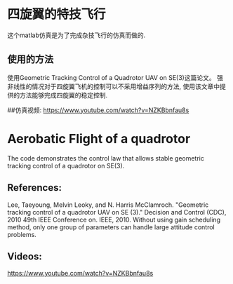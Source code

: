 # 四旋翼的特技飞行
这个matlab仿真是为了完成杂技飞行的仿真而做的.

## 使用的方法
使用Geometric Tracking Control of a Quadrotor UAV on SE(3)这篇论文。
强非线性的情况对于四旋翼飞机的控制可以不采用增益序列的方法, 使用该文章中提供的方法能够完成四旋翼的稳定控制. 

##仿真视频:
https://www.youtube.com/watch?v=NZKBbnfau8s

# Aerobatic Flight of a quadrotor
The code demonstrates the control law that allows stable geometric tracking control of a quadrotor on SE(3).

## References:
Lee, Taeyoung, Melvin Leoky, and N. Harris McClamroch. "Geometric tracking control of a quadrotor UAV on SE (3)." Decision and Control (CDC), 2010 49th IEEE Conference on. IEEE, 2010.
Without using gain scheduling method, only one group of parameters can handle large attitude control problems.

## Videos:
https://www.youtube.com/watch?v=NZKBbnfau8s

